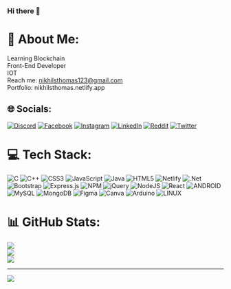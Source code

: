 ### Hi there 👋

# 💫 About Me:
Learning Blockchain<br>Front-End Developer<br>IOT<br>Reach me: nikhilsthomas123@gmail.com<br>Portfolio: nikhilsthomas.netlify.app


## 🌐 Socials:
[![Discord](https://img.shields.io/badge/Discord-%237289DA.svg?logo=discord&logoColor=white)](https://discord.gg/nickx69) [![Facebook](https://img.shields.io/badge/Facebook-%231877F2.svg?logo=Facebook&logoColor=white)](https://facebook.com/nikhil.sthomas.7) [![Instagram](https://img.shields.io/badge/Instagram-%23E4405F.svg?logo=Instagram&logoColor=white)](https://instagram.com/nikhilsthomas) [![LinkedIn](https://img.shields.io/badge/LinkedIn-%230077B5.svg?logo=linkedin&logoColor=white)](https://linkedin.com/in/in/nikhil-s-thomas-5a1a49187/) [![Reddit](https://img.shields.io/badge/Reddit-%23FF4500.svg?logo=Reddit&logoColor=white)](https://reddit.com/user/Nick12xD) [![Twitter](https://img.shields.io/badge/Twitter-%231DA1F2.svg?logo=Twitter&logoColor=white)](https://twitter.com/nikhil12thomas) 

# 💻 Tech Stack:
![C](https://img.shields.io/badge/c-%2300599C.svg?style=for-the-badge&logo=c&logoColor=white) ![C++](https://img.shields.io/badge/c++-%2300599C.svg?style=for-the-badge&logo=c%2B%2B&logoColor=white) ![CSS3](https://img.shields.io/badge/css3-%231572B6.svg?style=for-the-badge&logo=css3&logoColor=white) ![JavaScript](https://img.shields.io/badge/javascript-%23323330.svg?style=for-the-badge&logo=javascript&logoColor=%23F7DF1E) ![Java](https://img.shields.io/badge/java-%23ED8B00.svg?style=for-the-badge&logo=java&logoColor=white) ![HTML5](https://img.shields.io/badge/html5-%23E34F26.svg?style=for-the-badge&logo=html5&logoColor=white) ![Netlify](https://img.shields.io/badge/netlify-%23000000.svg?style=for-the-badge&logo=netlify&logoColor=#00C7B7) ![.Net](https://img.shields.io/badge/.NET-5C2D91?style=for-the-badge&logo=.net&logoColor=white) ![Bootstrap](https://img.shields.io/badge/bootstrap-%23563D7C.svg?style=for-the-badge&logo=bootstrap&logoColor=white) ![Express.js](https://img.shields.io/badge/express.js-%23404d59.svg?style=for-the-badge&logo=express&logoColor=%2361DAFB) ![NPM](https://img.shields.io/badge/NPM-%23000000.svg?style=for-the-badge&logo=npm&logoColor=white) ![jQuery](https://img.shields.io/badge/jquery-%230769AD.svg?style=for-the-badge&logo=jquery&logoColor=white) ![NodeJS](https://img.shields.io/badge/node.js-6DA55F?style=for-the-badge&logo=node.js&logoColor=white) ![React](https://img.shields.io/badge/react-%2320232a.svg?style=for-the-badge&logo=react&logoColor=%2361DAFB) ![ANDROID](https://img.shields.io/badge/android-%2320232a.svg?style=for-the-badge&logo=android&logoColor=%a4c639) ![MySQL](https://img.shields.io/badge/mysql-%2300f.svg?style=for-the-badge&logo=mysql&logoColor=white) ![MongoDB](https://img.shields.io/badge/MongoDB-%234ea94b.svg?style=for-the-badge&logo=mongodb&logoColor=white) 	![Figma](https://img.shields.io/badge/figma-%23F24E1E.svg?style=for-the-badge&logo=figma&logoColor=white) ![Canva](https://img.shields.io/badge/Canva-%2300C4CC.svg?style=for-the-badge&logo=Canva&logoColor=white) ![Arduino](https://img.shields.io/badge/-Arduino-00979D?style=for-the-badge&logo=Arduino&logoColor=white) ![LINUX](https://img.shields.io/badge/Linux-FCC624?style=for-the-badge&logo=linux&logoColor=black)
# 📊 GitHub Stats:
![](https://github-readme-stats.vercel.app/api?username=Nick12Thomas&theme=dark&hide_border=false&include_all_commits=false&count_private=false)<br/>
![](https://github-readme-streak-stats.herokuapp.com/?user=Nick12Thomas&theme=dark&hide_border=false)<br/>
![](https://github-readme-stats.vercel.app/api/top-langs/?username=Nick12Thomas&theme=dark&hide_border=false&include_all_commits=false&count_private=false&layout=compact)

---
[![](https://visitcount.itsvg.in/api?id=Nick12Thomas&icon=0&color=0)](https://visitcount.itsvg.in)

<!-- Proudly created with GPRM ( https://gprm.itsvg.in ) -->
